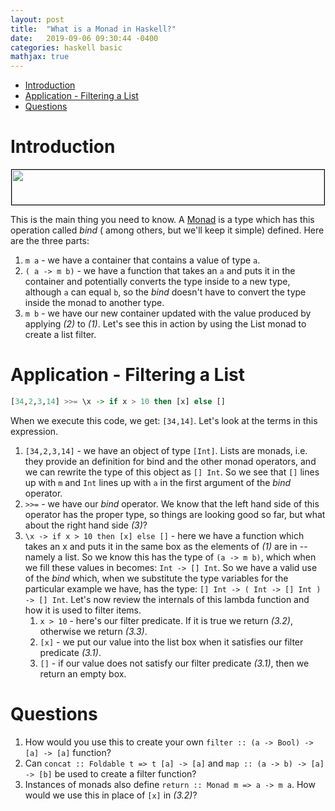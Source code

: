 ```yaml
---
layout: post
title:  "What is a Monad in Haskell?"
date:   2019-09-06 09:30:44 -0400
categories: haskell basic 
mathjax: true
---
```

- [Introduction](#introduction)
- [Application - Filtering a List](#application---filtering-a-list)
- [Questions](#questions)

# Introduction
<div style="text-align:center; margin-bottom:13px;">
    <img style="border:solid thin black" src="{{site.url}}/img/bindType.png" width="500" height="56" />
</div>

This is the main thing you need to know. A [Monad](https://wiki.haskell.org/Monad) is a type which has this operation called *bind* ( among others, but we'll keep it simple) defined. Here are the three parts:

1. `m a` - we have a container that contains a value of type `a`.
2. `( a -> m b)` - we have a function that takes an `a` and puts it in the container and potentially converts the type inside to a new type, although `a` can equal `b`, so the *bind* doesn't have to convert the type inside the monad to another type.
3. `m b` - we have our new container updated with the value produced by applying *(2)* to *(1)*.
Let's see this in action by using the List monad to create a list filter.

# Application - Filtering a List

```haskell
[34,2,3,14] >>= \x -> if x > 10 then [x] else []
```

When we execute this code, we get: `[34,14]`. Let's look at the terms in this expression.

1. `[34,2,3,14]` - we have an object of type `[Int]`. Lists are monads, i.e. they provide an definition for bind and the other monad operators, and we can rewrite the type of this object as `[] Int`. So we see that `[]` lines up with `m` and `Int` lines up with `a` in the first argument of the *bind* operator.
2. `>>=` - we have our *bind* operator. We know that the left hand side of this operator has the proper type, so things are looking good so far, but what about the right hand side *(3)*?
3. `\x -> if x > 10 then [x] else []` - here we have a function which takes an x and puts it in the same box as the elements of *(1)* are in -- namely a list. So we know this has the type of `(a -> m b)`, which when we fill these values in becomes: `Int -> [] Int`. So we have a valid use of the *bind* which, when we substitute the type variables for the particular example we have, has the type: `[] Int -> ( Int -> [] Int ) -> [] Int`. Let's now review the internals of this lambda function and how it is used to filter items.
    1. `x > 10` - here's our filter predicate. If it is true we return *(3.2)*, otherwise we return *(3.3)*.
    2. `[x]` - we put our value into the list box when it satisfies our filter predicate *(3.1)*.
    3. `[]` - if our value does not satisfy our filter predicate *(3.1)*, then we return an empty box.


# Questions
1. How would you use this to create your own `filter :: (a -> Bool) -> [a] -> [a]` function?
2. Can `concat :: Foldable t => t [a] -> [a]` and `map :: (a -> b) -> [a] -> [b]` be used to create a filter function?
3. Instances of monads also define `return :: Monad m => a -> m a`. How would we use this in place of `[x]` in *(3.2)*?